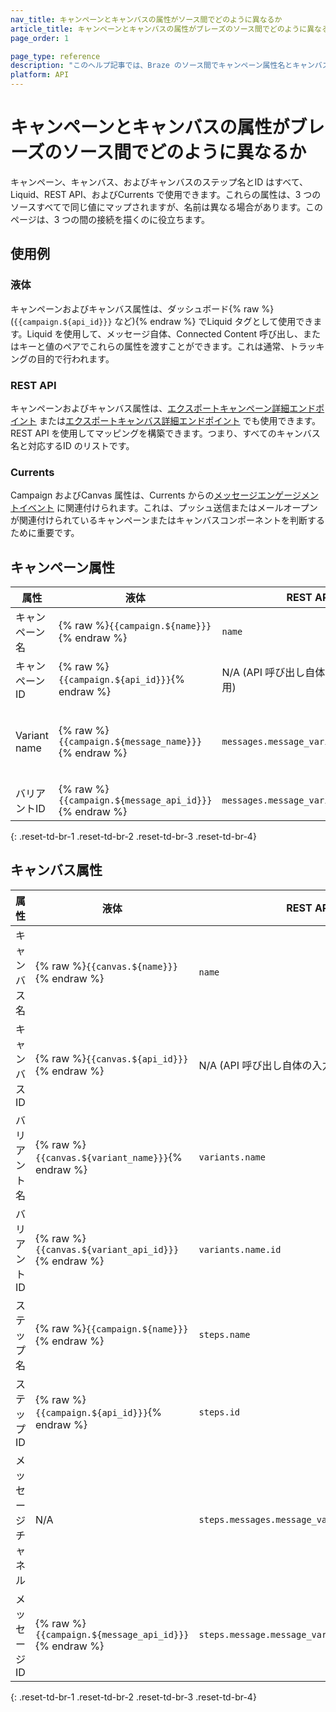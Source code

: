 ```yaml
---
nav_title: キャンペーンとキャンバスの属性がソース間でどのように異なるか
article_title: キャンペーンとキャンバスの属性がブレーズのソース間でどのように異なるか 
page_order: 1

page_type: reference
description: "このヘルプ記事では、Braze のソース間でキャンペーン属性名とキャンバス属性名およびID を比較します。"
platform: API
---
```


# キャンペーンとキャンバスの属性がブレーズのソース間でどのように異なるか

キャンペーン、キャンバス、およびキャンバスのステップ名とID はすべて、Liquid、REST API、およびCurrents で使用できます。これらの属性は、3 つのソースすべてで同じ値にマップされますが、名前は異なる場合があります。このページは、3 つの間の接続を描くのに役立ちます。

## 使用例

### 液体

キャンペーンおよびキャンバス属性は、ダッシュボード{% raw %} (`{{campaign.${api_id}}}` など){% endraw %} でLiquid タグとして使用できます。Liquid を使用して、メッセージ自体、Connected Content 呼び出し、またはキーと値のペアでこれらの属性を渡すことができます。これは通常、トラッキングの目的で行われます。

### REST API

キャンペーンおよびキャンバス属性は、[エクスポートキャンペーン詳細エンドポイント]({{site.baseurl}}/api/endpoints/export/campaigns/get_campaign_details/) または[エクスポートキャンバス詳細エンドポイント]({{site.baseurl}}/api/endpoints/export/canvas/get_canvas_details/) でも使用できます。REST API を使用してマッピングを構築できます。つまり、すべてのキャンバス名と対応するID のリストです。

### Currents

Campaign およびCanvas 属性は、Currents からの[メッセージエンゲージメントイベント]({{site.baseurl}}/user_guide/data_and_analytics/braze_currents/event_glossary/message_engagement_events) に関連付けられます。これは、プッシュ送信またはメールオープンが関連付けられているキャンペーンまたはキャンバスコンポーネントを判断するために重要です。

## キャンペーン属性

| 属性| 液体| REST API | 現在|
| --- | --- | --- | --- |
| キャンペーン名|{% raw %}`{{campaign.${name}}}`{% endraw %}|`name`|`campaign_name`|
| キャンペーンID | {% raw %}`{{campaign.${api_id}}}`{% endraw %} | N/A (API 呼び出し自体の入力として使用) | campaign_id |
| Variant name | {% raw %}`{{campaign.${message_name}}}`{% endraw %} | `messages.message_variation_id.name` | N/A (エクスポートキャンペーン詳細エンドポイントを使用したバリアントIDへのバリアント名のマップ) |
| バリアントID | {% raw %}`{{campaign.${message_api_id}}}`{% endraw %} | `messages.message_variation_id` | `message_variation_id` |
{: .reset-td-br-1 .reset-td-br-2 .reset-td-br-3 .reset-td-br-4}

## キャンバス属性

| 属性| 液体| REST API | 現在|
| --- | --- | --- | --- |
| キャンバス名|{% raw %}`{{canvas.${name}}}`{% endraw %}|`name`|`canvas_name`|
| キャンバスID | {% raw %}`{{canvas.${api_id}}}`{% endraw %} | N/A (API 呼び出し自体の入力として使用) | canvas_id |
| バリアント名|{% raw %}`{{canvas.${variant_name}}}`{% endraw %}|`variants.name`|`canvas_variation_name`|
| バリアントID | {% raw %}`{{canvas.${variant_api_id}}}`{% endraw %} | `variants.name.id` | `canvas_variation_id` |
| ステップ名  | {% raw %}`{{campaign.${name}}}`{% endraw %} | `steps.name` | `canvas_step_name` |
| ステップID | {% raw %}`{{campaign.${api_id}}}`{% endraw %} | `steps.id` | `canvas_step_id` |
| メッセージチャネル| N/A | `steps.messages.message_variation_id.channel` | N/A (プッシュ送信やメールオープンなどのイベントタイプに固有)|
| メッセージID | {% raw %}`{{campaign.${message_api_id}}}`{% endraw %} | `steps.message.message_variation_id` | `message_variation_id` |
{: .reset-td-br-1 .reset-td-br-2 .reset-td-br-3 .reset-td-br-4}